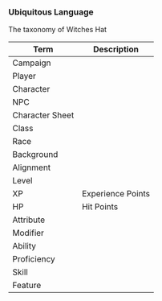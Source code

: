 ### Ubiquitous Language

The taxonomy of Witches Hat

Term  | Description
------------- | -------------
Campaign  | 
Player  | 
Character | 
NPC |
Character Sheet |
Class |
Race |
Background |
Alignment |
Level |
XP | Experience Points
HP | Hit Points
Attribute |
Modifier |
Ability |
Proficiency |
Skill |
Feature | 
